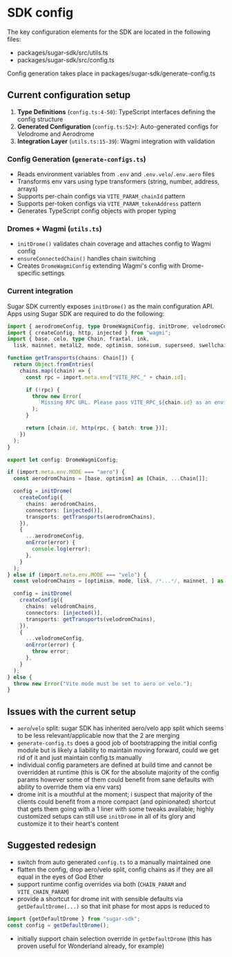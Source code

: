 # SDK config

The key configuration elements for the SDK are located in the following files:

- packages/sugar-sdk/src/utils.ts
- packages/sugar-sdk/src/config.ts

Config generation takes place in packages/sugar-sdk/generate-config.ts

## Current configuration setup

1. **Type Definitions** (`config.ts:4-50`): TypeScript interfaces defining the config structure
2. **Generated Configuration** (`config.ts:52+`): Auto-generated configs for Velodrome and Aerodrome
3. **Integration Layer** (`utils.ts:15-39`): Wagmi integration with validation

### Config Generation (`generate-configs.ts`)

- Reads environment variables from `.env` and `.env.velo`/`.env.aero` files
- Transforms env vars using type transformers (string, number, address, arrays)
- Supports per-chain configs via `VITE_PARAM_chainId` pattern
- Supports per-token configs via `VITE_PARAM_tokenAddress` pattern
- Generates TypeScript config objects with proper typing

### Dromes + Wagmi (`utils.ts`)

- `initDrome()` validates chain coverage and attaches config to Wagmi config
- `ensureConnectedChain()` handles chain switching
- Creates `DromeWagmiConfig` extending Wagmi's config with Drome-specific settings


### Current integration

Sugar SDK currently exposes `initDrome()` as the main configuration API. Apps using Sugar SDK are required to do the following:

```ts
import { aerodromeConfig, type DromeWagmiConfig, initDrome, velodromeConfig } from "sugar-sdk";
import { createConfig, http, injected } from "wagmi";
import { base, celo, type Chain, fraxtal, ink, 
  lisk, mainnet, metalL2, mode, optimism, soneium, superseed, swellchain, unichain } from "wagmi/chains";

function getTransports(chains: Chain[]) {
  return Object.fromEntries(
    chains.map((chain) => {
      const rpc = import.meta.env["VITE_RPC_" + chain.id];

      if (!rpc) {
        throw new Error(
          `Missing RPC URL. Please pass VITE_RPC_${chain.id} as an environment variable.`
        );
      }

      return [chain.id, http(rpc, { batch: true })];
    })
  );
}

export let config: DromeWagmiConfig;

if (import.meta.env.MODE === "aero") {
  const aerodromChains = [base, optimism] as [Chain, ...Chain[]];

  config = initDrome(
    createConfig({
      chains: aerodromChains,
      connectors: [injected()],
      transports: getTransports(aerodromChains),
    }),
    {
      ...aerodromeConfig,
      onError(error) {
        console.log(error);
      },
    }
  );
} else if (import.meta.env.MODE === "velo") {
  const velodromChains = [optimism, mode, lisk, /*...*/, mainnet, ] as [Chain, ...Chain[]];

  config = initDrome(
    createConfig({
      chains: velodromChains,
      connectors: [injected()],
      transports: getTransports(velodromChains),
    }),
    {
      ...velodromeConfig,
      onError(error) {
        throw error;
      },
    }
  );
} else {
  throw new Error("Vite mode must be set to aero or velo.");
}
```

## Issues with the current setup

- `aero`/`velo` split: sugar SDK has inherited aero/velo app split which seems to be less relevant/applicable now that the 2 are merging
- `generate-config.ts` does a good job of bootstrapping the initial config module but is likely a liability to maintain moving forward, could we get rid of it and just 
maintain config.ts manually
- individual config parameters are defined at build time and cannot be overridden at runtime (this is OK for the absolute majority of the config params
however some of them could benefit from sane defaults with ability to override them via env vars)
- drome init is a mouthful at the moment; i suspect that majority of the clients could benefit from a more compact (and opinionated)
shortcut that gets them going with a 1 liner with some tweaks available; highly customized setups can still use `initDrome` in all of its glory and
customize it to their heart's content


## Suggested redesign

- switch from auto generated `config.ts` to a manually maintained one
- flatten the config, drop aero/velo split, config chains as if they are all equal in the eyes of God Ether
- support runtime config overrides via both (`CHAIN_PARAM` and `VITE_CHAIN_PARAM`)
- provide a shortcut for drome init with sensible defaults via `getDefaultDrome(...)` so that init phase for most apps is reduced to

```ts
import {getDefaultDrome } from "sugar-sdk";
const config = getDefaultDrome();
```

- initially support chain selection override in `getDefaultDrome` (this has proven useful for Wonderland already, for example)